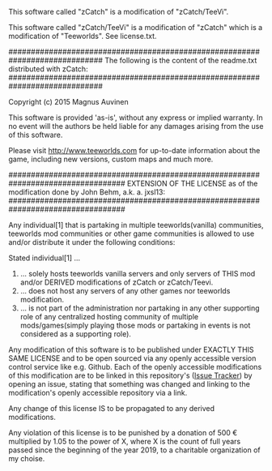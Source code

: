 This software called "zCatch" is a modification of "zCatch/TeeVi".

This software called "zCatch/TeeVi" is a modification of "zCatch" which is
a modification of "Teeworlds".
See license.txt.

#############################################################################
The following is the content of the readme.txt distributed with zCatch:
#############################################################################

Copyright (c) 2015 Magnus Auvinen


This software is provided 'as-is', without any express or implied
warranty. In no event will the authors be held liable for any damages
arising from the use of this software.


Please visit http://www.teeworlds.com for up-to-date information about 
the game, including new versions, custom maps and much more.

##################################################################################
EXTENSION OF THE LICENSE as of the modification done by John Behm, a.k. a. jxsl13:
##################################################################################

Any individual[1] that is partaking in multiple teeworlds(vanilla) communities, teeworlds mod 
communities or other game communities is allowed to use and/or distribute it under the following
conditions:

Stated individual[1] ...
  1. ...  solely hosts teeworlds vanilla servers and only servers of THIS mod and/or DERIVED 
          modifications of zCatch or zCatch/Teevi.
  2. ...  does not host any servers of any other games nor teeworlds modification.
  3. ...  is not part of the administration nor partaking in any other supporting role of any centralized hosting 
          community of multiple mods/games(simply playing those mods or partaking in events is not considered as 
          a supporting role).

Any modification of this software is to be published under EXACTLY THIS SAME LICENSE and to be open sourced via
any openly accessible version control service like e.g. Github.
Each of the openly accessible modifications of this modification are to be linked in this repository's
([Issue Tracker](https://github.com/jxsl13/zcatch/issues)) by opening an issue, stating that something was 
changed and linking to the modification's openly accessible repository via a link.

Any change of this license IS to be propagated to any derived modifications.

Any violation of this license is to be punished by a donation of 500 € multiplied by 1.05 to the power of X,
where X is the count of full years passed since the beginning of the year 2019, to a charitable organization 
of my choise.


  
  

